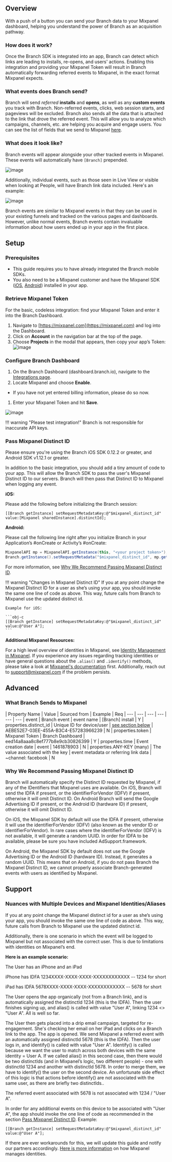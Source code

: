 ## Overview

With a push of a button you can send your Branch data to your Mixpanel dashboard, helping you understand the power of Branch as an acquisition pathway.

### How does it work?

Once the Branch SDK is integrated into an app, Branch can detect which links are leading to installs, re-opens, and users' actions. Enabling this integration and providing your Mixpanel Token will result in Branch automatically forwarding referred events to Mixpanel, in the exact format Mixpanel expects.

### What events does Branch send?

Branch will send *referred* **installs** and **opens**, as well as any **custom events** you track with Branch. Non-referred events, clicks, web session starts, and pageviews will be excluded. Branch also sends all the data that is attached to the link that drove the referred event. This will allow you to analyze which campaigns, channels, etc. are helping you acquire and engage users. You can see the list of fields that we send to Mixpanel [here](#what-branch-sends-to-mixpanel).

### What does it look like?

Branch events will appear alongside your other tracked events in Mixpanel. These events will automatically have `[Branch]` prepended.

![image](/img/pages/integrations/mixpanel/branch-mixpanel.png)

Additionally, individual events, such as those seen in Live View or visible when looking at People, will have Branch link data included. Here's an example:

![image](/img/pages/integrations/mixpanel/mixpanel-live-view.png)

Branch events are similar to Mixpanel events in that they can be used in your existing funnels and tracked on the various pages and dashboards. However, unlike normal events, Branch events contain invaluable information about how users ended up in your app in the first place.


## Setup

### Prerequisites
- This guide requires you to have already integrated the Branch mobile SDKs. 
- You also need to be a Mixpanel customer and have the Mixpanel SDK ([iOS](https://mixpanel.com/help/reference/ios), [Android](https://mixpanel.com/help/reference/android)) installed in your app.

### Retrieve Mixpanel Token

For the basic, codeless integration: find your Mixpanel Token and enter it into the Branch Dashboard.

1. Navigate to [https://mixpanel.com](https://mixpanel.com) and log into the Dashboard.
1. Click on **Account** in the navigation bar at the top of the page.
1. Choose **Projects** in the modal that appears, then copy your app’s Token: ![image](/img/pages/integrations/mixpanel/mixpanel-token.png)

### Configure Branch Dashboard

1. On the Branch Dashboard (dashboard.branch.io), navigate to the [Integrations page](https://dashboard.branch.io/integrations).
1. Locate Mixpanel and choose **Enable**.
  * If you have not yet entered billing information, please do so now.
1. Enter your Mixpanel Token and hit **Save**.

![image](/img/pages/integrations/mixpanel/enable-mixpanel-integration.png)

!!! warning "Please test integration!"
    Branch is not responsible for inaccurate API keys.


### Pass Mixpanel Distinct ID

Please ensure you're using the Branch iOS SDK 0.12.2 or greater, and Android SDK v1.12.1 or greater.

In addition to the basic integration, you should add a tiny amount of code to your app. This will allow the Branch SDK to pass the user's Mixpanel Distinct ID to our servers. Branch will then pass that Distinct ID to Mixpanel when logging any event.

**iOS:**

Please add the following before initializing the Branch session:

```obj-c
[[Branch getInstance] setRequestMetadataKey:@"$mixpanel_distinct_id" value:[Mixpanel sharedInstance].distinctId];
```

**Android:**

Please call the following line right after you initialize Branch in your Application’s #onCreate or Activity’s #onCreate:

```java
MixpanelAPI mp = MixpanelAPI.getInstance(this, "<your project token>");
Branch.getInstance().setRequestMetadata("$mixpanel_distinct_id", mp.getDistinctId());
```

For more information, see [Why We Recommend Passing Mixpanel Distinct ID](#what-branch-sends-to-mixpanel).

!!! warning "Changes in Mixpanel Distinct ID"
    If you at any point change the Mixpanel Distinct ID for a user as she’s using your app, you should invoke the same one line of code as above. This way, future calls from Branch to Mixpanel use the updated distinct id.

    Example for iOS:

    ```obj-c
    [[Branch getInstance] setRequestMetadataKey:@"$mixpanel_distinct_id" value:@"User A"];
    ```


**Additional Mixpanel Resources:**

For a high level overview of identities in Mixpanel, see [Identity Management in Mixpanel](https://mixpanel.com/help/questions/articles/how-do-i-use-alias-and-identify). If you experience any issues regarding tracking identities or have general questions about the `.alias()` and `.identify()` methods, please take a look at [Mixpanel's documentation](https://mixpanel.com/help/questions/articles/how-should-i-handle-my-user-identity-with-the-mixpanel-javascript-library) first. Additionally, reach out to <support@mixpanel.com> if the problem persists.

## Advanced

### What Branch Sends to Mixpanel

| Property Name | Value | Sourced from | Example | Req
| --- | --- | --- | --- | --- | ---
| event | Branch event | event name | [Branch] install | Y
| properties.distinct_id | Unique ID for device/user | [see section below](#why-we-recommend-passing-mixpanel-distinct-id) | AEBE52E7-03EE-455A-B3C4-E57283966239 | N
| properties.token | Mixpanel Token | Branch Dashboard | eed14a8aaa8c8ef777b8e9cb30826399 | Y
| properties.time | Event creation date | event | 1461878903 | N
| properties.ANY-KEY (many) | The value associated with the key | event metadata or referring link data | ~channel: facebook | N


### Why We Recommend Passing Mixpanel Distinct ID

Branch will automatically specify the Distinct ID requested by Mixpanel, if any of the IDentifiers that Mixpanel uses are available. On iOS, Branch will send the IDFA if present, or the identifierForVendor (IDFV) if present, otherwise it will omit Distinct ID. On Android Branch will send the Google Advertising ID if present, or the Android ID (hardware ID) if present, otherwise it will omit Distinct ID.

On iOS, the Mixpanel SDK by default will use the IDFA if present, otherwise it will use the identifierForVendor (IDFV) (also known as the vendor ID or identifierForVendor). In rare cases where the identifierForVendor (IDFV) is not available, it will generate a random UUID. In order for IDFA to be available, please be sure you have included AdSupport.framework.

On Android, the Mixpanel SDK by default does not use the Google Advertising ID or the Android ID (hardware ID). Instead, it generates a random UUID. This means that on Android, if you do not pass Branch the Mixpanel Distinct ID, we cannot properly associate Branch-generated events with users as identified by Mixpanel.

## Support

### Nuances with Multiple Devices and Mixpanel Identities/Aliases

If you at any point change the Mixpanel distinct id for a user as she’s using your app, you should invoke the same one line of code as above. This way, future calls from Branch to Mixpanel use the updated distinct id.

Additionally, there is one scenario in which the event will be logged to Mixpanel but not associated with the correct user. This is due to limitations with identities on Mixpanel’s end.

**Here is an example scenario:**

The User has an iPhone and an iPad

iPhone has IDFA 1234XXXX-XXXX-XXXX-XXXXXXXXXXXX -- 1234 for short

iPad has IDFA 5678XXXX-XXXX-XXXX-XXXXXXXXXXXX -- 5678 for short

The User opens the app organically (not from a Branch link), and is automatically assigned the distinctId 1234 (this is the IDFA). Then the user finishes signing up, and alias() is called with value "User A", linking 1234 <> "User A". All is well so far.

The User then gets placed into a drip email campaign, targeted for re-engagement. She's checking her email on her iPad and clicks on a Branch link to the app. The app is opened. We send Mixpanel a referred event with an automatically assigned distinctId 5678 (this is the IDFA). Then the user logs in, and identify() is called with value "User A". Identify() is called because we want the user to match across both devices with the same identity = User A. If we called alias() in this second case, then there would be two distinctIds (and in Mixpanel’s logic, two different people) - one with distinctId 1234 and another with distinctId 5678. In order to merge them, we have to identify() the user on the second device. An unfortunate side effect of this logic is that actions before identify() are not associated with the same user, as there are briefly two distinctIds..

The referred event associated with 5678 is not associated with 1234 / "User A".

In order for any additional events on this device to be associated with "User A", the app should invoke the one line of code as recommended in the section [Pass Mixpanel Distinct ID](#why-we-recommend-passing-mixpanel-distinct-id). Example:

```objc
[[Branch getInstance] setRequestMetadataKey:@"$mixpanel_distinct_id" value:@"User A"];
```

If there are ever workarounds for this, we will update this guide and notify our partners accordingly. [Here is more information](https://mixpanel.com/help/questions/articles/how-do-i-use-alias-and-identify) on how Mixpanel manages identities.

